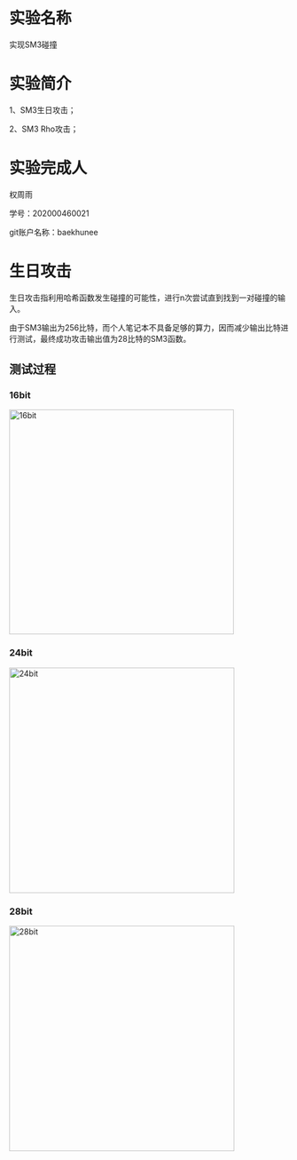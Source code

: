 # 实验名称
实现SM3碰撞

# 实验简介
1、SM3生日攻击；

2、SM3 Rho攻击；

# 实验完成人
权周雨 

学号：202000460021 

git账户名称：baekhunee

# 生日攻击

生日攻击指利用哈希函数发生碰撞的可能性，进行n次尝试直到找到一对碰撞的输入。

由于SM3输出为256比特，而个人笔记本不具备足够的算力，因而减少输出比特进行测试，最终成功攻击输出值为28比特的SM3函数。

## 测试过程
### 16bit
<img width="405" alt="16bit" src="https://user-images.githubusercontent.com/105578152/180736592-f1a84a01-12dc-4de1-8797-2e56f9cdea2c.png">

### 24bit
<img width="406" alt="24bit" src="https://user-images.githubusercontent.com/105578152/180736672-7fe70d60-6843-49fb-ba1d-5792b84247ac.png">

### 28bit
<img width="406" alt="28bit" src="https://user-images.githubusercontent.com/105578152/180736716-6e68b473-3cfb-480c-b069-511593591bf9.png">
